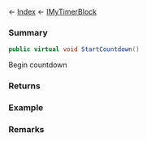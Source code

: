 ← [Index](Api-Index) ← [IMyTimerBlock](SpaceEngineers.Game.ModAPI.Ingame.IMyTimerBlock)

### Summary

```csharp
public virtual void StartCountdown()
```

Begin countdown

### Returns

### Example

### Remarks

